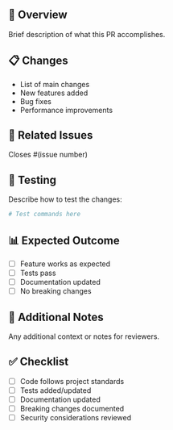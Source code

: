 ## 🎯 Overview
Brief description of what this PR accomplishes.

## 📋 Changes
- List of main changes
- New features added
- Bug fixes
- Performance improvements

## 🔗 Related Issues
Closes #(issue number)

## 🧪 Testing
Describe how to test the changes:
```bash
# Test commands here
```

## 📊 Expected Outcome
- [ ] Feature works as expected
- [ ] Tests pass
- [ ] Documentation updated
- [ ] No breaking changes

## 📝 Additional Notes
Any additional context or notes for reviewers.

## ✅ Checklist
- [ ] Code follows project standards
- [ ] Tests added/updated
- [ ] Documentation updated
- [ ] Breaking changes documented
- [ ] Security considerations reviewed
